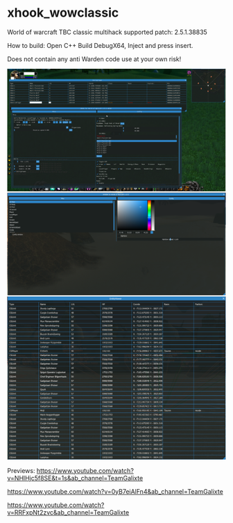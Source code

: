 # xhook_wowclassic
World of warcraft TBC classic multihack 
supported patch: 2.5.1.38835

How to build:
Open C++ Build DebugX64, Inject and press insert.

Does not contain any anti Warden code use at your own risk!

<img src="Image/bg.png">
<img src="Image/bg2.png">
<img src="Image/bg3.png">

Previews:
https://www.youtube.com/watch?v=NHlHjc5f8SE&t=1s&ab_channel=TeamGalixte

https://www.youtube.com/watch?v=0yB7eiAlFn4&ab_channel=TeamGalixte

https://www.youtube.com/watch?v=RRFxpNt2zvc&ab_channel=TeamGalixte
